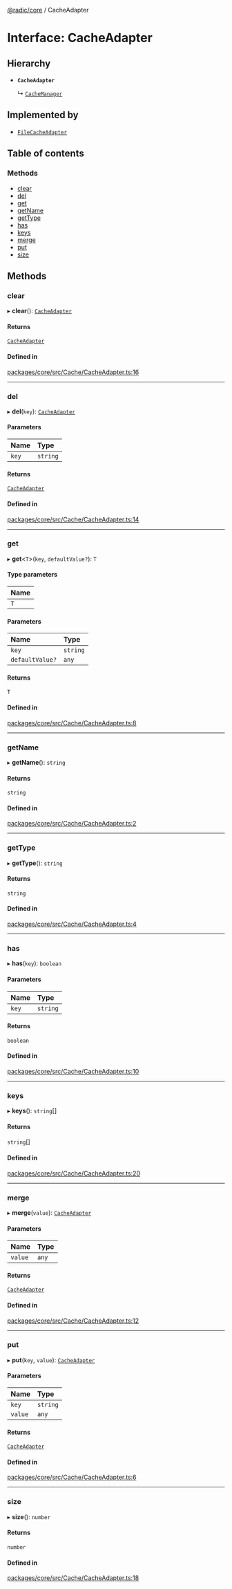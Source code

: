[@radic/core](../README.md) / CacheAdapter

# Interface: CacheAdapter

## Hierarchy

- **`CacheAdapter`**

  ↳ [`CacheManager`](../classes/CacheManager.md)

## Implemented by

- [`FileCacheAdapter`](../classes/FileCacheAdapter.md)

## Table of contents

### Methods

- [clear](CacheAdapter.md#clear)
- [del](CacheAdapter.md#del)
- [get](CacheAdapter.md#get)
- [getName](CacheAdapter.md#getname)
- [getType](CacheAdapter.md#gettype)
- [has](CacheAdapter.md#has)
- [keys](CacheAdapter.md#keys)
- [merge](CacheAdapter.md#merge)
- [put](CacheAdapter.md#put)
- [size](CacheAdapter.md#size)

## Methods

### clear

▸ **clear**(): [`CacheAdapter`](CacheAdapter.md)

#### Returns

[`CacheAdapter`](CacheAdapter.md)

#### Defined in

[packages/core/src/Cache/CacheAdapter.ts:16](https://github.com/robinradic/npm-packages/blob/81c68f6/packages/core/src/Cache/CacheAdapter.ts#L16)

___

### del

▸ **del**(`key`): [`CacheAdapter`](CacheAdapter.md)

#### Parameters

| Name | Type |
| :------ | :------ |
| `key` | `string` |

#### Returns

[`CacheAdapter`](CacheAdapter.md)

#### Defined in

[packages/core/src/Cache/CacheAdapter.ts:14](https://github.com/robinradic/npm-packages/blob/81c68f6/packages/core/src/Cache/CacheAdapter.ts#L14)

___

### get

▸ **get**<`T`\>(`key`, `defaultValue?`): `T`

#### Type parameters

| Name |
| :------ |
| `T` |

#### Parameters

| Name | Type |
| :------ | :------ |
| `key` | `string` |
| `defaultValue?` | `any` |

#### Returns

`T`

#### Defined in

[packages/core/src/Cache/CacheAdapter.ts:8](https://github.com/robinradic/npm-packages/blob/81c68f6/packages/core/src/Cache/CacheAdapter.ts#L8)

___

### getName

▸ **getName**(): `string`

#### Returns

`string`

#### Defined in

[packages/core/src/Cache/CacheAdapter.ts:2](https://github.com/robinradic/npm-packages/blob/81c68f6/packages/core/src/Cache/CacheAdapter.ts#L2)

___

### getType

▸ **getType**(): `string`

#### Returns

`string`

#### Defined in

[packages/core/src/Cache/CacheAdapter.ts:4](https://github.com/robinradic/npm-packages/blob/81c68f6/packages/core/src/Cache/CacheAdapter.ts#L4)

___

### has

▸ **has**(`key`): `boolean`

#### Parameters

| Name | Type |
| :------ | :------ |
| `key` | `string` |

#### Returns

`boolean`

#### Defined in

[packages/core/src/Cache/CacheAdapter.ts:10](https://github.com/robinradic/npm-packages/blob/81c68f6/packages/core/src/Cache/CacheAdapter.ts#L10)

___

### keys

▸ **keys**(): `string`[]

#### Returns

`string`[]

#### Defined in

[packages/core/src/Cache/CacheAdapter.ts:20](https://github.com/robinradic/npm-packages/blob/81c68f6/packages/core/src/Cache/CacheAdapter.ts#L20)

___

### merge

▸ **merge**(`value`): [`CacheAdapter`](CacheAdapter.md)

#### Parameters

| Name | Type |
| :------ | :------ |
| `value` | `any` |

#### Returns

[`CacheAdapter`](CacheAdapter.md)

#### Defined in

[packages/core/src/Cache/CacheAdapter.ts:12](https://github.com/robinradic/npm-packages/blob/81c68f6/packages/core/src/Cache/CacheAdapter.ts#L12)

___

### put

▸ **put**(`key`, `value`): [`CacheAdapter`](CacheAdapter.md)

#### Parameters

| Name | Type |
| :------ | :------ |
| `key` | `string` |
| `value` | `any` |

#### Returns

[`CacheAdapter`](CacheAdapter.md)

#### Defined in

[packages/core/src/Cache/CacheAdapter.ts:6](https://github.com/robinradic/npm-packages/blob/81c68f6/packages/core/src/Cache/CacheAdapter.ts#L6)

___

### size

▸ **size**(): `number`

#### Returns

`number`

#### Defined in

[packages/core/src/Cache/CacheAdapter.ts:18](https://github.com/robinradic/npm-packages/blob/81c68f6/packages/core/src/Cache/CacheAdapter.ts#L18)
